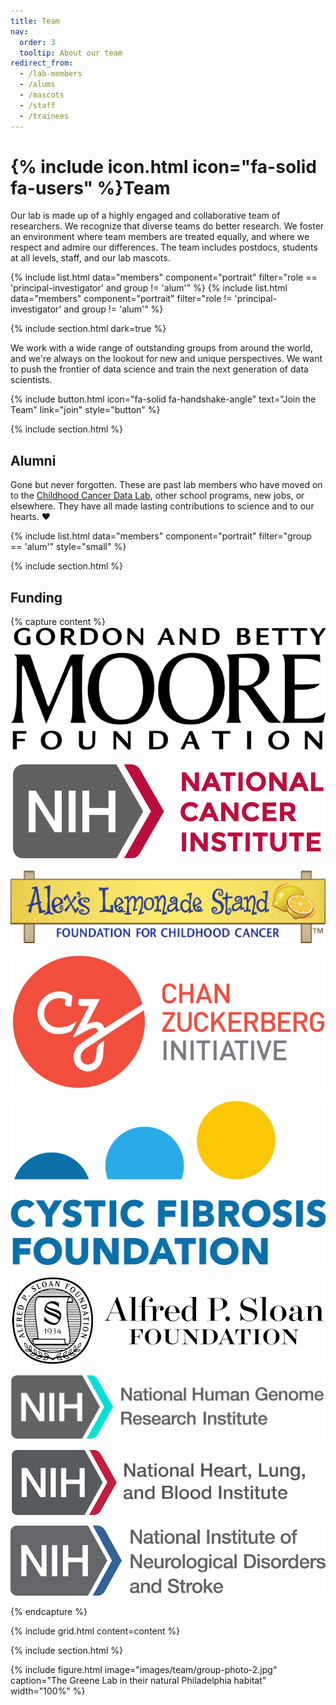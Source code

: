 ```yaml
---
title: Team
nav:
  order: 3
  tooltip: About our team
redirect_from:
  - /lab-members
  - /alums
  - /mascots
  - /staff
  - /trainees
---
```


# {% include icon.html icon="fa-solid fa-users" %}Team

Our lab is made up of a highly engaged and collaborative team of researchers.
We recognize that diverse teams do better research.
We foster an environment where team members are treated equally, and where we respect and admire our differences.
The team includes postdocs, students at all levels, staff, and our lab mascots.

{% include list.html data="members" component="portrait" filter="role == 'principal-investigator' and group != 'alum'" %}
{% include list.html data="members" component="portrait" filter="role != 'principal-investigator' and group != 'alum'" %}

{% include section.html dark=true %}

We work with a wide range of outstanding groups from around the world, and we're always on the lookout for new and unique perspectives.
We want to push the frontier of data science and train the next generation of data scientists.

{%
  include button.html
  icon="fa-solid fa-handshake-angle"
  text="Join the Team"
  link="join"
  style="button"
%}

{% include section.html %}

## Alumni

Gone but never forgotten.
These are past lab members who have moved on to the [Childhood Cancer Data Lab](https://www.alexslemonade.org/data-lab), other school programs, new jobs, or elsewhere.
They have all made lasting contributions to science and to our hearts. ❤️

{% include list.html data="members" component="portrait" filter="group == 'alum'" style="small" %}

{% include section.html %}

## Funding

{% capture content %}
[![Gordon and Betty Moore Foundation](/images/team/gordon-and-betty-moore-foundation.png)](https://www.moore.org/)

[![National Cancer Institute](/images/team/national-cancer-institute.png)](https://www.cancer.gov/)

[![Alex's Lemonade Stand Foundation for Childhood Cancer](/images/team/alex's-lemonade-stand-foundation-for-childhood-cancer.png)](https://www.alexslemonade.org/)

[![Chan Zuckerberg Initiative](/images/team/chan-zuckerberg-initiative.png)](https://chanzuckerberg.com/)

[![Cystic Fibrosis Foundation](/images/team/cystic-fibrosis-foundation.png)](https://www.cff.org/)

[![Alfred P. Sloan Foundation](/images/team/alfred-p-sloan-foundation.png)](https://sloan.org/)

[![National Human Genome Research Institute](/images/team/national-human-genome-research-institute.png)](https://www.genome.gov/)

[![National Heart, Lung, and Blood Institute](/images/team/national-heart-lung-and-blood-institute.png)](https://www.nhlbi.nih.gov/)

[![National Institute of Neurological Disorders and Stroke](/images/team/national-institute-of-neurological-disorders-and-stroke.png)](https://www.ninds.nih.gov/)

{% endcapture %}

{% include grid.html content=content %}

{% include section.html %}

{%
  include figure.html
  image="images/team/group-photo-2.jpg"
  caption="The Greene Lab in their natural Philadelphia habitat"
  width="100%"
%}
